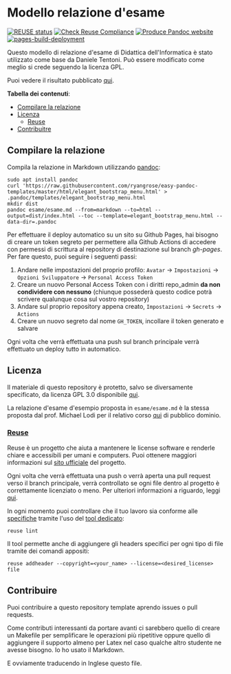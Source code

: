 <!--
SPDX-FileCopyrightText: 2022 Daniele Tentoni <daniele.tentoni.1996@gmail.com>

SPDX-License-Identifier: GPL-3.0-only
-->

# Modello relazione d'esame

[![REUSE status](https://api.reuse.software/badge/git.fsfe.org/reuse/api)](https://api.reuse.software/info/git.fsfe.org/reuse/api)
[![Check Reuse Compliance](https://github.com/Daniele-Tentoni/cs-teaching-exam-template/actions/workflows/lint.yml/badge.svg)](https://github.com/Daniele-Tentoni/cs-teaching-exam-template/actions/workflows/lint.yml)
[![Produce Pandoc website](https://github.com/Daniele-Tentoni/cs-teaching-exam-template/actions/workflows/pandoc.yml/badge.svg)](https://github.com/Daniele-Tentoni/cs-teaching-exam-template/actions/workflows/pandoc.yml)
[![pages-build-deployment](https://github.com/Daniele-Tentoni/cs-teaching-exam-template/actions/workflows/pages/pages-build-deployment/badge.svg)](https://github.com/Daniele-Tentoni/cs-teaching-exam-template/actions/workflows/pages/pages-build-deployment)

Questo modello di relazione d'esame di Didattica dell'Informatica è stato utilizzato come base da Daniele Tentoni. Può essere modificato come meglio si crede seguendo la licenza GPL.

Puoi vedere il risultato pubblicato [qui](https://daniele-tentoni.github.io/cs-teaching-exam-template/).

**Tabella dei contenuti**:

- [Compilare la relazione](#compilare-la-relazione)
- [Licenza](#licenza)
  - [Reuse](#reuse)
- [Contribuitre](#contribuire)

## Compilare la relazione

Compila la relazione in Markdown utilizzando [pandoc](https://pandoc.org):

```
sudo apt install pandoc
curl 'https://raw.githubusercontent.com/ryangrose/easy-pandoc-templates/master/html/elegant_bootstrap_menu.html' > .pandoc/templates/elegant_bootstrap_menu.html
mkdir dist
pandoc esame/esame.md --from=markdown --to=html --output=dist/index.html --toc --template=elegant_bootstrap_menu.html --data-dir=.pandoc
```

Per effettuare il deploy automatico su un sito su Github Pages, hai bisogno di creare un token segreto per permettere alla Github Actions di accedere con permessi di scrittura al repository di destinazione sul branch _gh-pages_. Per fare questo, puoi seguire i seguenti passi:

1. Andare nelle impostazioni del proprio profilo: `Avatar` -> `Impostazioni` -> `Opzioni Sviluppatore` -> `Personal Access Token`
2. Creare un nuovo Personal Access Token con i diritti repo_admin **da non condividere con nessuno** (chiunque possederà questo codice potrà scrivere qualunque cosa sul vostro repository)
3. Andare sul proprio repository appena creato, `Impostazioni` -> `Secrets` -> `Actions`
4. Creare un nuovo segreto dal nome `GH_TOKEN`, incollare il token generato e salvare

Ogni volta che verrà effettuata una push sul branch principale verrà effettuato un deploy tutto in automatico.

## Licenza

Il materiale di questo repository è protetto, salvo se diversamente specificato, da licenza GPL 3.0 disponibile [qui](/LICENSES/GPL-3.0-only.txt).

La relazione d'esame d'esempio proposta in `esame/esame.md` è la stessa proposta dal prof. Michael Lodi per il relativo corso [qui](https://github.com/CSEd-unibo/CSEd-unibo.github.io/blob/master/modello_esame.md) di pubblico dominio.

### [Reuse](https://reuse.software/)

Reuse è un progetto che aiuta a mantenere le license software e renderle chiare e accessibili per umani e computers. Puoi ottenere maggiori informazioni sul [sito ufficiale](https://reuse.software/) del progetto.

Ogni volta che verrà effettuata una push o verrà aperta una pull request verso il branch principale, verrà controllato se ogni file dentro al progetto è correttamente licenziato o meno. Per ulteriori informazioni a riguardo, leggi [qui](https://github.com/marketplace/actions/reuse-compliance-check).

In ogni momento puoi controllare che il tuo lavoro sia conforme alle [specifiche](https://reuse.software/spec/) tramite l'uso del [tool dedicato](https://github.com/fsfe/reuse-tool):

    reuse lint

Il tool permette anche di aggiungere gli headers specifici per ogni tipo di file tramite dei comandi appositi:

    reuse addheader --copyright=<your_name> --license=<desired_license> file

## Contribuire

Puoi contribuire a questo repository template aprendo issues o pull requests.

Come contributi interessanti da portare avanti ci sarebbero quello di creare un Makefile per semplificare le operazioni più ripetitive oppure quello di aggiungere il supporto almeno per Latex nel caso qualche altro studente ne avesse bisogno. Io ho usato il Markdown.

E ovviamente traducendo in Inglese questo file.

